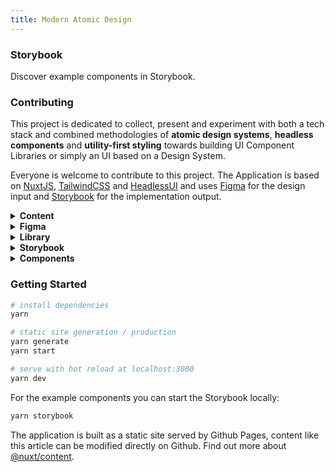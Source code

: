 ```yaml
---
title: Modern Atomic Design
---
```


### Storybook

<card link="/storybook/?path=/docs/organisms-signupform--signup-form" button-label="Storybook">
    <p class="text-gray-600 text-xl py-3">Discover example components in Storybook.</p>
</card>

### Contributing

This project is dedicated to collect, present and experiment with both a tech stack and combined methodologies of
<b>atomic design systems</b>, <b>headless components</b> and <b>utility-first styling</b> towards building UI Component Libraries or simply an UI based on a Design System.

Everyone is welcome to contribute to this project. The Application is based on <u>[NuxtJS](https://nuxtjs.org/docs/get-started/installation)</u>, <u>[TailwindCSS](https://tailwindcss.com/)</u> and <u>[HeadlessUI](https://headlessui.dev/)</u> and uses <u>[Figma](https://www.figma.com/)</u> for the design input and <u>[Storybook](https://storybook.js.org/)</u> for the implementation output.

<details>
<summary><b>Content</b></summary>
Markdown articles like the one you are reading now collect information in a blog-like manner to present different topics involved in the project.
</details>

<details>
<summary><b>Figma</b></summary>
An example Design System is provided in Figma containing guidelines for the fictive implementation.
</details>

<details>
<summary><b>Library</b></summary>
The local library folder serves as space to experiment with own headless components
</details>

<details>
<summary><b>Storybook</b></summary>
Visual and interactive presentation of the Component Library implementation
</details>

<details>
<summary><b>Components</b></summary>
Implementation of examples, split into atoms, molecules and organisms. Each should contain a story definition.
</details>
</details>

### Getting Started

```bash
# install dependencies
yarn

# static site generation / production
yarn generate
yarn start

# serve with hot reload at localhost:3000
yarn dev
```

For the example components you can start the Storybook locally:

```bash
yarn storybook
```

The application is built as a static site served by Github Pages, content like this article can be modified directly on Github. Find out more about [@nuxt/content](https://content.nuxtjs.org/).
